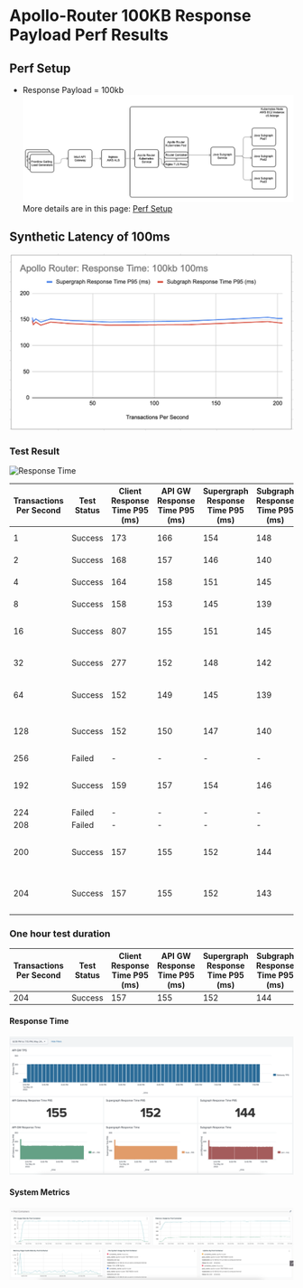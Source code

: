 # Apollo-Router 100KB Response Payload Perf Results

## Perf Setup
* Response Payload = 100kb
![Router Setup](routersetup.png)
More details are in this page: [Perf Setup](../perf-test-setup.MD)

## Synthetic Latency of 100ms
![Router Response Time](./100msLatency/RouterResponseTime100kb100ms.png)

### Test Result
![Response Time](./100msLatency/ResponseTime100kb100ms.png)

| Transactions Per Second  | Test Status | Client Response Time P95 (ms) | API GW Response Time P95 (ms) | Supergraph Response Time P95 (ms) | Subgraph Response Time P95 (ms) | Time spent in Supergraph (ms) | CPU (millicore) | Memory (MB) | Screenshot Time |
| --- | --- | --- | --- | --- | --- | --- | --- | --- | --- |
| 1 | Success | 173 | 166 | 154 | 148 | 6 | 6 | 42 | [1tps-time](./100msLatency/1tps-time.png), [1tps-sys](./100msLatency/1tps-sys.png)| 
| 2 | Success | 168 | 157 | 146 | 140 | 6 | 11 | 42 | [2tps-time](./100msLatency/2tps-time.png), [2tps-sys](./100msLatency/2tps-sys.png)
| 4 | Success | 164 | 158 | 151 | 145 | 6 | 21 | 47 | [4tps-time](./100msLatency/4tps-time.png), [4tps-sys](./100msLatency/4tps-sys.png)
| 8 | Success | 158 | 153 | 145 | 139 | 6 | 42 | 47 | [8tps-time](./100msLatency/8tps-time.png), [8tps-sys](./100msLatency/8tps-sys.png)
| 16 | Success | 807 | 155 | 151 | 145 | 6 | 80 | 48 | [16tps-time](./100msLatency/16tps-time.png), [16tps-sys](./100msLatency/16tps-sys.png)
| 32 | Success | 277 | 152 | 148 | 142 | 6 | 166 | 48 | [32tps-time](./100msLatency/32tps-time.png), [32tps-sys](./100msLatency/32tps-sys.png)
| 64 | Success | 152 | 149 | 145 | 139 | 6 | 312 | 47 | [64tps-time](./100msLatency/64tps-time.png), [64tps-sys](./100msLatency/64tps-sys.png)
| 128 | Success | 152 | 150 | 147 | 140 | 7 | 607 | 58 | [128tps-time](./100msLatency/128tps-time.png), [128tps-sys](./100msLatency/128tps-sys.png)
| 256 | Failed | - | - | - | - | - | - | - | - |
| 192 | Success | 159 | 157 | 154 | 146 | 8 | 927 | 54 | [192tps-time](./100msLatency/192tps-time.png), [192tps-sys](./100msLatency/192tps-sys.png)
| 224 | Failed | - | - | - | - | - | - | - | - |
| 208 | Failed | - | - | - | - | - | - | - | - |
| 200 | Success | 157 | 155 | 152 | 144 | 8 | 960 | 55 |[200tps-time](./100msLatency/200tps-time.png), [200tps-sys](./100msLatency/200tps-sys.png)
| 204 | Success | 157 | 155 | 152 | 143 | 9 | 1000 | 56 |[204tps-time](./100msLatency/204tps-time.png), [204tps-sys](./100msLatency/204tps-sys.png)


### One hour test duration
| Transactions Per Second  | Test Status | Client Response Time P95 (ms) | API GW Response Time P95 (ms) | Supergraph Response Time P95 (ms) | Subgraph Response Time P95 (ms) | Time spent in Supergraph (ms) | CPU (millicore) | Memory (MB) |
| --- | --- | --- | --- | --- | --- | --- | --- | --- | 
| 204 |Success|157| 155| 152 | 144| 8 |1000| 56 |

#### Response Time
![Router Response Time - 204 TPS - 1 Hour](./100msLatency/204tps-1hr-time.png)

#### System Metrics
![Router System Metrics - 204 TPS - 1 Hour](./100msLatency/204tps-1hr-sys.png)
